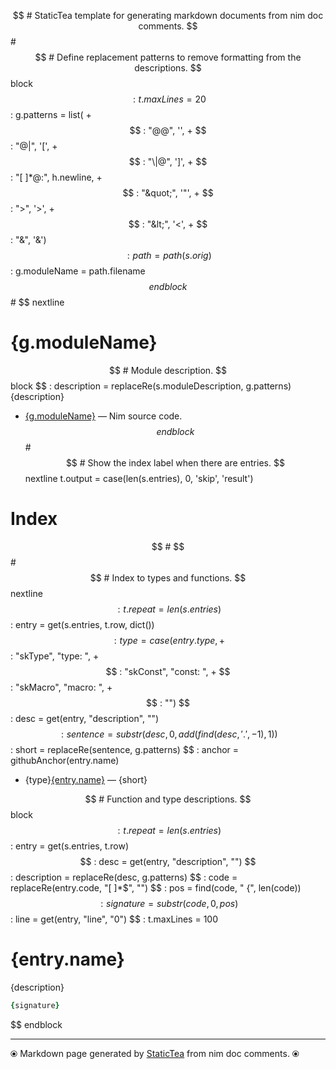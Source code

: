 $$ # StaticTea template for generating markdown documents from nim doc comments.
$$ #
$$ # Define replacement patterns to remove formatting from the descriptions.
$$ block
$$ : t.maxLines = 20
$$ : g.patterns = list( +
$$ :   "@@", '', +
$$ :   "@\|", '[', +
$$ :   "\|@", ']', +
$$ :   "[ ]*@:", h.newline, +
$$ :   "&quot;", '"', +
$$ :   "&gt;", '>', +
$$ :   "&lt;", '<', +
$$ :   "&amp;", '&')
$$ : path = path(s.orig)
$$ : g.moduleName = path.filename
$$ endblock
$$ #
$$ nextline
# {g.moduleName}

$$ # Module description.
$$ block
$$ : description = replaceRe(s.moduleDescription, g.patterns)
{description}

* [{g.moduleName}](../src/{g.moduleName}) &mdash; Nim source code.
$$ endblock
$$ #
$$ # Show the index label when there are entries.
$$ nextline t.output = case(len(s.entries), 0, 'skip', 'result')
# Index

$$ #
$$ #
$$ # Index to types and functions.
$$ nextline
$$ : t.repeat = len(s.entries)
$$ : entry = get(s.entries, t.row, dict())
$$ : type = case(entry.type, +
$$ :   "skType", "type: ", +
$$ :   "skConst", "const: ", +
$$ :   "skMacro", "macro: ", +
$$ :   "")
$$ : desc = get(entry, "description", "")
$$ : sentence = substr(desc, 0, add(find(desc, '.', -1), 1))
$$ : short = replaceRe(sentence, g.patterns)
$$ : anchor = githubAnchor(entry.name)
* {type}[{entry.name}](#{anchor}) &mdash; {short}

$$ # Function and type descriptions.
$$ block
$$ : t.repeat = len(s.entries)
$$ : entry = get(s.entries, t.row)
$$ : desc = get(entry, "description", "")
$$ : description = replaceRe(desc, g.patterns)
$$ : code = replaceRe(entry.code, "[ ]*$", "")
$$ : pos = find(code, " {", len(code))
$$ : signature = substr(code, 0, pos)
$$ : line = get(entry, "line", "0")
$$ : t.maxLines = 100
# {entry.name}

{description}

```nim
{signature}
```


$$ endblock

---
⦿ Markdown page generated by [StaticTea](https://github.com/flenniken/statictea/) from nim doc comments. ⦿
